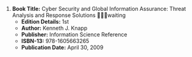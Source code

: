 1. **Book Title:** Cyber Security and Global Information Assurance: Threat Analysis and Response Solutions 📒🔐🚫waiting  
   - **Edition Details:** 1st  
   - **Author:** Kenneth J. Knapp  
   - **Publisher:** Information Science Reference  
   - **ISBN-13:** 978-1605663265  
   - **Publication Date:** April 30, 2009
